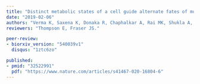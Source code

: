 ```yaml
---
title: "Distinct metabolic states of a cell guide alternate fates of mutational buffering through altered proteostasis."
date: "2019-02-06"
authors: "Verma K, Saxena K, Donaka R, Chaphalkar A, Rai MK, Shukla A, Zaidi Z, Dandage R, Shanmugam D, Chakraborty K."
reviewers: "Thompson E, Fraser JS."

peer-review:
- biorxiv_version: "540039v1"
  disqus: "1ztc6zo"

published:
- pmid: "32522991"
  pdf: "https://www.nature.com/articles/s41467-020-16804-6"
---
```

